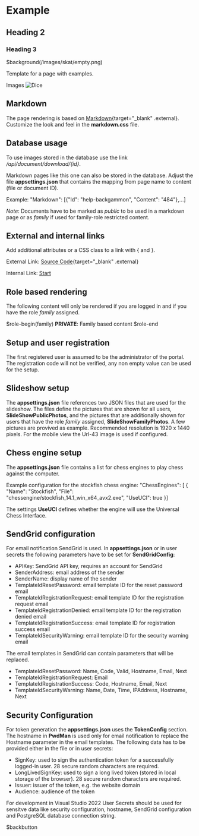 # Example

## Heading 2

### Heading 3

$background(/images/skat/empty.png)

Template for a page with examples.

Images
![Dice](/images/backgammon/roll.png)

## Markdown

The page rendering is based on [Markdown](https://de.wikipedia.org/wiki/Markdown){target="_blank" .external}.
Customize the look and feel in the **markdown.css** file.

## Database usage

To use images stored in the database use the link */api/document/download/\{id\}*.

Markdown pages like this one can also be stored in the database.
Adjust the file **appsettings.json** that contains the mapping from page name to content (file or document ID).

Example:
"Markdown": \[\{"Id": "help-backgammon", "Content": "484"\},...\]

*Note*: Documents have to be marked as *public* to be used in a markdown page or as *family* if used for family-role restricted content.

## External and internal links

Add additional attributes or a CSS class to a link with \{ and \}.

External Link: [Source Code](https://github.com/nylssoft){target="_blank" .external}

Internal Link: [Start](/view?page=welcome)

## Role based rendering

The following content will only be rendered if you are logged in and if you have the role *family* assigned.

$role-begin(family)
**PRIVATE**: Family based content
$role-end

## Setup and user registration

The first registered user is assumed to be the administrator of the portal.
The registration code will not be verified, any non empty value can be used for the setup.

## Slideshow setup

The **appsettings.json** file references two JSON files that are used for the slideshow.
The files define the pictures that are shown for all users, **SlideShowPublicPhotos**,
and the pictures that are additionally shown for users that have the role *family* assigned, **SlideShowFamilyPhotos**.
A few pictures are provived as example. Recommended resolution is 1920 x 1440 pixels.
For the mobile view the Url-43 image is used if configured.

## Chess engine setup

The **appsettings.json** file contains a list for chess engines
to play chess against the computer.

Example configuration for the stockfish chess engine:
    "ChessEngines": \[
      \{
        "Name": "Stockfish",
        "File": "chessengine/stockfish_14.1_win_x64_avx2.exe",
        "UseUCI": true
      \}]

The settings **UseUCI** defines whether the engine will use the Universal Chess Interface.

## SendGrid configuration

For email notification SendGrid is used. In **appsettings.json** or in user secrets the following parameters have to be set for **SendGridConfig**:

- APIKey: SendGrid API key, requires an account for SendGrid
- SenderAddress: email address of the sender
- SenderName: display name of the sender
- TemplateIdResetPassword: email template ID for the reset password email
- TemplateIdRegistrationRequest: email template ID for the registration request email
- TemplateIdRegistrationDenied: email template ID for the registration denied email
- TemplateIdRegistrationSuccess: email template ID for registration success email
- TemplateIdSecurityWarning: email template ID for the security warning email

The email templates in SendGrid can contain parameters that will be replaced.

- TemplateIdResetPassword: Name, Code, Valid, Hostname, Email, Next
- TemplateIdRegistrationRequest: Email
- TemplateIdRegistrationSuccess: Code, Hostname, Email, Next
- TemplateIdSecurityWarning: Name, Date, Time, IPAddress, Hostname, Next

## Security Configuration

For token generation the **appsettings.json** uses the **TokenConfig** section. The hostname in **PwdMan** is used only for email notification to
replace the Hostname parameter in the email templates.
The following data has to be provided either in the file or in user secrets:

- SignKey: used to sign the authentication token for a successfully logged-in user. 28 secure random characters are required.
- LongLivedSignKey: used to sign a long lived token (stored in local storage of the browser). 28 secure random characters are required.
- Issuer: issuer of the token, e.g. the website domain
- Audience: audience of the token

For development in Visual Studio 2022 User Secrets should be used for sensitve data like security configuration,
hostname, SendGrid configuration and PostgreSQL database connection string.

$backbutton
